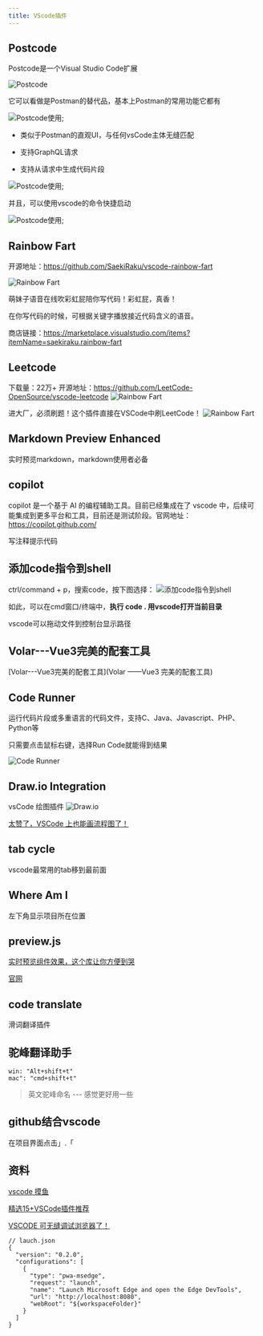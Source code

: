 ```yaml
---
title: VScode插件
--- 
```


## Postcode

Postcode是一个Visual Studio Code扩展

![Postcode](./images/640.png)

它可以看做是Postman的替代品，基本上Postman的常用功能它都有

![Postcode使用](./images/641.gif);

- 类似于Postman的直观UI，与任何vsCode主体无缝匹配

- 支持GraphQL请求

- 支持从请求中生成代码片段

![Postcode使用](./images/642.png);

并且，可以使用vscode的命令快捷启动

![Postcode使用](./images/643.gif);


## Rainbow Fart
开源地址：https://github.com/SaekiRaku/vscode-rainbow-fart

![Rainbow Fart](./images/644.jpg)

萌妹子语音在线吹彩虹屁陪你写代码！彩虹屁，真香！

在你写代码的时候，可根据关键字播放接近代码含义的语音。

商店链接：https://marketplace.visualstudio.com/items?itemName=saekiraku.rainbow-fart

## Leetcode
下载量：22万+ 开源地址：https://github.com/LeetCode-OpenSource/vscode-leetcode
![Rainbow Fart](./images/645.jpg)

进大厂，必须刷题！这个插件直接在VSCode中刷LeetCode！
![Rainbow Fart](./images/646.gif)

## Markdown Preview Enhanced

实时预览markdown，markdown使用者必备

## copilot
copilot 是一个基于 AI 的编程辅助工具。目前已经集成在了 vscode 中，后续可能集成到更多平台和工具，目前还是测试阶段。官网地址：https://copilot.github.com/

写注释提示代码

## 添加code指令到shell
ctrl/command + p，搜索code，按下图选择：
![添加code指令到shell](./images/v2-861079aafdb637f15c325a95542780c5_720w.jpeg)

如此，可以在cmd窗口/终端中，**执行 code . 用vscode打开当前目录**

vscode可以拖动文件到控制台显示路径

## Volar---Vue3完美的配套工具

[Volar---Vue3完美的配套工具](Volar ——Vue3 完美的配套工具)


## Code Runner
运行代码片段或多重语言的代码文件，支持C、Java、Javascript、PHP、Python等

只需要点击鼠标右键，选择Run Code就能得到结果

![Code Runner](./images/647.jpg)

## Draw.io Integration
vsCode 绘图插件
![Draw.io](./images/v2-076a9cbec87520573ca9c3a83592d1cb_b.gif)

[太赞了，VSCode 上也能画流程图了！](https://zhuanlan.zhihu.com/p/140895359?from_voters_page=true)


## tab cycle
vscode最常用的tab移到最前面

## Where Am I
左下角显示项目所在位置

## preview.js
[实时预览组件效果，这个库让你方便到哭](https://mp.weixin.qq.com/s/3BvgKFzkYm0wIq0dP-euIw)

[官网](https://previewjs.com/)

## code translate
滑词翻译插件

## 驼峰翻译助手
```
win: "Alt+shift+t" 
mac": "cmd+shift+t"
```
> 英文驼峰命名 --- 感觉更好用一些

## github结合vscode
在项目界面点击」.「
## 资料

[vscode 摸鱼](https://mp.weixin.qq.com/s/1lS9GWPkVZvVLIJjjXU4iw)

[精选15+VSCode插件推荐](https://mp.weixin.qq.com/s?__biz=MzAxODE2MjM1MA==&mid=2651584692&idx=3&sn=3093f45119c303b1419e535e484f62a0&chksm=80252f75b752a6637a61b096ae6159fca345aad9a49eac6ee2c747185122598f5cce01801273&scene=21#wechat_redirect)


[VSCODE 可无缝调试浏览器了！](https://lucifer.ren/blog/2021/07/28/vscode-brower-debug/)

```
// lauch.json
{
  "version": "0.2.0",
  "configurations": [
    {
      "type": "pwa-msedge",
      "request": "launch",
      "name": "Launch Microsoft Edge and open the Edge DevTools",
      "url": "http://localhost:8080",
      "webRoot": "${workspaceFolder}"
    }
  ]
}
```